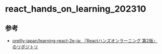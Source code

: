 # react_hands_on_learning_202310


## 参考
- [oreilly-japan/learning-react-2e-ja: 『Reactハンズオンラーニング 第2版』のリポジトリ](https://github.com/oreilly-japan/learning-react-2e-ja)
